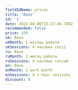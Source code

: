 ```yaml
---
fieldIdName: prices
title: 'Base'
id: '1'
date: 2022-08-06T15:27:46.785Z
recommended: false
price: 320
uk: Base
ukMonth: 1 місяць роботи
ukSessions: 4 часових сесії
ru: Base
ruMonth: 1 месяц работы
ruSessions: 4 часовых сессий
en: Base
enMonth: 1 work month
enSessions: 4 1-hour sessions
discount: 0
---
```

